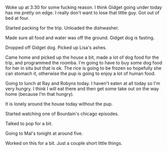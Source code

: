 Woke up at 3:30 for some fucking reason. I think Gidget going under today has me pretty on edge. I really don't want to lose that little guy. Got out of bed at four. 

Started packing for the trip. Unloaded the dishwasher.

Made sure all food and water was off the ground. Gidget dog is fasting.

Dropped off Gidget dog. Picked up Lisa's ashes.

Came home and picked up the house a bit, made a lot of dog food for the trip, and programmed the roomba. I'm going to have to buy some dog food for her in situ but that is ok. The rice is going to be frozen so hopefully she can stomach it, otherwise the pup is going to enjoy a lot of human food.

Going to lunch at Ray and Robyns today. I haven't eaten at all today so I'm very hungry. I think I will eat there and then get some take out on the way home (because I'm that hungry).

It is lonely around the house today without the pup.

Started watching one of Bourdain's chicago episodes. 

Talked to pop for a bit. 

Going to Mal's tonight at around five. 

Worked on this for a bit. Just a couple short little things. 